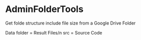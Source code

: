 # AdminFolderTools
 Get folde structure include file size from a Google Drive Folder

 Data folder = Result Files/n
 src = Source Code
